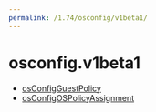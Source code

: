 ```yaml
---
permalink: /1.74/osconfig/v1beta1/
---
```


# osconfig.v1beta1



* [osConfigGuestPolicy](osConfigGuestPolicy.md)
* [osConfigOSPolicyAssignment](osConfigOSPolicyAssignment.md)